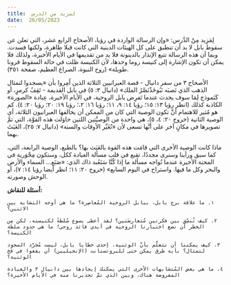 ```yaml
---
title:  لمزيد من الدرس
date:  26/05/2023
---
```


لِمَزِيد مِنْ الدَّرس: «وإن الرسالة الواردة في رؤيا، الأصحاح الرابع عشر، التي تعلن عن سقوط بابل لا بد أن تنطبق على كل الهيئات الدينية التي كانت قبلا طاهرة، ولكنها فسدت. وبما أن هذه الرسالة تتبع الإنذار بالدينونة فلا بد من تقديمها في الأيام الأخيرة، ولذلك فلا يمكن أن تكون الإشارة إلى كنيسة روما وحدها، لأن الكنيسة ظلت في حالة السقوط قرونا طويلة» (روح النبوة، الصراع العظيم، صفحة ٣٥١).

الأصحاح ٣ من سفر دانيال - قصة العبرانيين الثلاثة الذين اُمِروا بأن «يسجدوا لتمثال الذهب الذي نَصبَه نَبُوخَذْنَصَّرُ الملك» (دانيال ٣: ٥) في بابل القديمة - تَقِفُ كرمزٍ، أو كَنَموذج لِمَا سوف يحدث عندما تَفرِض بابل الروحية، في الأيام الأخيرة، عِبادة «الصورة» الكاذبة كذلك (انظر رؤيا ١٣: ١٥؛ رؤيا ١٤: ٩، ١١؛ رؤيا ١٦: ٢،؛ رؤيا ١٩: ٢٠؛ رؤيا ٢٠: ٤). كم هو مُثير للاهتمام أنَّ تكون الوصية التي كان من الممكن أن يخالفها العبرانيون الثلاثة، أي الوصية الثانية (خروج ٢٠: ٤، ٥)، هي واحدة من الوصيَّتين اللتين حاوَلت هذه القوَّة، التي تمَّ تصويرها في مكانٍ آخر على أنَّها تسعى لأن «تُغَيِّر الأوقات والسنة» (دانيال ٧: ٢٥)، العَبَثَ بهما.

ماذا كانت الوصية الأخرى التي قامَت هذه القوة بالعَبَث بها؟ بالطبع، الوصية الرابعة، التي، كما سبق ورأينا وسنرى مجددًا، تقبع في قلب مسألة العبادة ككل، وستكون مِحْوَرية في المحنة الأخيرة عندما نُواجه مسألة ما إذا كُنَّا سَنَعُبد ذاك الذي: «صَنَع… السماء والأرض والبحر وكل ما فيها. واستراح في اليوم السابع» (خروج ٢٠: ١١؛ انظر أيضا رؤيا ١٤: ٧)، أو الوحش وصورته.

**أسئلة للنقاش:**

`١. ما علاقة برج بابل، ببابل الروحية المُعاصِرة؟ ما هي أوجه التشابه بين الاثنين؟`

`٢. كيف تُنسِّق بين فكرتين مُتعارضَتين؟ لقد أعطى يسوع سُلطةً لكنيسته، لكن مِن الخطر أن نضع اختبارنا الروحية في أيدي قائد روحي! ما هي حدود سلطة الكنيسة؟`

`٣. كيف يمكننا أن نتعلَّم بأنَّ الوثنية، إحدى خطايا بابل، ليست مُجَرَّد السجود لتمثال؟ بأية طرق يمكن حتى للبروتستانت (الإنجيليين) أن يقعوا في فَخ الوثنية؟`

`٤. ما هي بعض المُتشابهات الأخرى التي يمكنك إيجادها بين دانيال ٣ والعبادة المفروضة هناك، وبين الذي تمَّ تحذيرنا منه في الأيام الأخيرة؟`